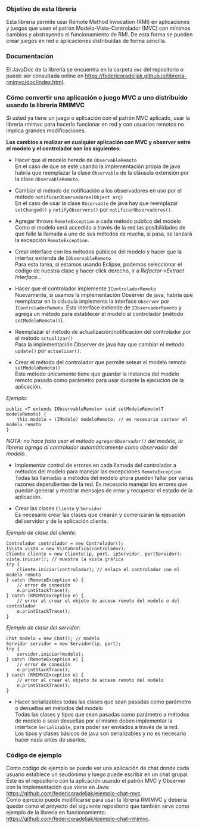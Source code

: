 ### Objetivo de esta librería
Esta librería permite usar Remote Method Invocation (RMI) en aplicaciones y juegos que usen el patrón Modelo-Vista-Controlador (MVC) con mínimos cambios y abstrayendo el funcionamiento de RMI. De esta forma se pueden crear juegos en red o aplicaciones distribuídas de forma sencilla.

### Documentación
El JavaDoc de la librería se encuentra en la carpeta `doc` del repositorio o puede ser consultada online en <https://federicoradeljak.github.io/libreria-rmimvc/doc/index.html>.

### Cómo convertir una aplicación o juego MVC a uno distribuído usando la librería RMIMVC
Si usted ya tiene un juego o aplicación con el patrón MVC aplicado, usar la librería rmimvc para hacerlo funcionar en red y con usuarios remotos no implica grandes modificaciones. 

**Los cambios a realizar en cualquier aplicación con MVC y observer entre el modelo y el controlador son los siguientes:**
- Hacer que el modelo herede de `ObservableRemoto`   
En el caso de que se esté usando la implementación propia de java habría que  reemplazar la clase `Observable` de la cláusula extensión por la clase `ObservableRemoto`.

- Cambiar el método de notificación a los observadores en uso por el método `notificarObservadores(Object arg)`  
En el caso de usar la clase `Observable` de java hay que reemplazar `setChanged()` y `notifyObservers()` por `notificarObservadores()`.

- Agregar throws `RemoteException` a cada método público del modelo   
Como el modelo será accedido a través de la red las posibilidades de que falle la llamada a uno de sus métodos es mucha, si pasa, se lanzará la excepción `RemoteException`.

- Crear interface con los métodos públicos del modelo y hacer que la interfaz extienda de `IObservableRemoto`    
Para esta tarea, si estamos usando Eclipse, podemos seleccionar el código de nuestra clase y hacer click derecho, ir a *Refactor->Extract Interface...*

- Hacer que el controlador implemente `IControladorRemoto`   
Nuevamente, si usamos la implementación Observer de java, habría que reemplazar en la cláusula implements la interface `Observer` por `IControladorRemoto`. Esta interface extiende de `IObservadorRemoto` y agrega un método para establecer el modelo al controlador (método `setModeloRemoto()`). 

- Reemplazar el método de actualización/notificación del controlador por el método `actualizar()`   
Para la implementación Observer de java hay que cambiar el método `update()` por `actualizar()`. 

- Crear el método del controlador que permite setear el modelo remoto `setModeloRemoto()`    
Este método únicamente tiene que guardar la instancia del modelo remoto pasado como parámetro para usar durante la ejecución de la aplicación.

*Ejemplo:*
```
public <T extends IObservableRemoto> void setModeloRemoto(T modeloRemoto) {
	this.modelo = (IModelo) modeloRemoto; // es necesario castear el modelo remoto 
}
```
*NOTA: no hace falta usar el método `agregarObservador()` del modelo, la libreria agrega al controlador automáticamente 	como observador del modelo.*

- Implementar control de errores en cada llamada del controlador a métodos del modelo para manejar las excepciones `RemoteException`    
Todas las llamadas a métodos del modelo ahora pueden fallar por varias razones dependientes de la red. Es necesario manejar los errores que puedan generar y mostrar mensajes de error y recuperar el estado de la aplicación. 

- Crear las clases `Cliente` y `Servidor`    
Es necesario crear las clases que crearán y comenzarán la ejecución del servidor y de la aplicación cliente.   

*Ejemplo de clase del cliente:*
```
Controlador controlador = new Controlador();
IVista vista = new VistaGrafica(controlador);
Cliente cliente = new Cliente(ip, port, ipServidor, portServidor);
vista.iniciar(); // muestra la vista gráfica
try {
	cliente.iniciar(controlador); // enlaza el controlador con el modelo remoto 
} catch (RemoteException e) {
	// error de conexión
	e.printStackTrace();
} catch (RMIMVCException e) {
	// error al crear el objeto de acceso remoto del modelo o del controlador
	e.printStackTrace();
}
```

*Ejemplo de clase del servidor:*
```
Chat modelo = new Chat(); // modelo
Servidor servidor = new Servidor(ip, port);
try {
	servidor.iniciar(modelo);
} catch (RemoteException e) {
	// error de conexión
	e.printStackTrace();
} catch (RMIMVCException e) {
	// error al crear el objeto de acceso remoto del modelo
	e.printStackTrace();
}
```

- Hacer serializables todas las clases que sean pasadas como parámetro o devueltas en métodos del modelo    
Todas las clases y tipos que sean pasadas como parámetro a métodos de modelo o sean devueltas por el mismo deben implementar la interface `Serializable`, para poder ser enviados a través de la red.   
Los tipos y clases básicos de java son serializables y no es necesario hacer nada antes de usarlos.

### Código de ejemplo
Como código de ejemplo se puede ver una aplicación de chat donde cada usuario establece un seudónimo y luego puede escribir en un chat grupal.   
Éste es el repositorio con la aplicación usando el patrón MVC y Observer con la implementación que viene en Java: <https://github.com/federicoradeljak/ejemplo-chat-mvc>.   
Como ejercicio puede modificarse para usar la librería RMIMVC y debería quedar como el proyecto del siguiente repositorio que también sirve como ejemplo de la librería en funcionamiento: <https://github.com/federicoradeljak/ejemplo-chat-rmimvc>.
